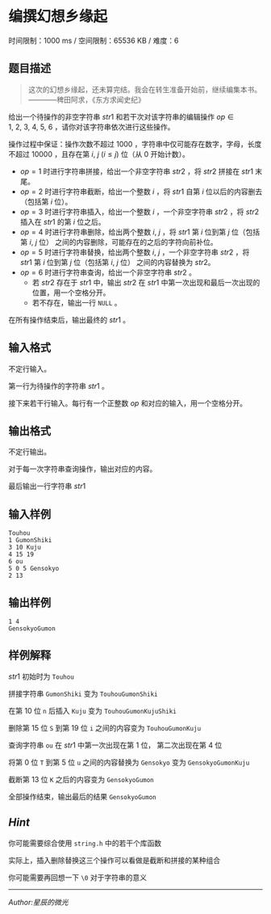 # 编撰幻想乡缘起

时间限制：1000 ms / 空间限制：65536 KB / 难度：6

## 题目描述

> 这次的幻想乡缘起，还未算完结。我会在转生准备开始前，继续编集本书。————稗田阿求，《东方求闻史纪》

给出一个待操作的非空字符串 $str1$ 和若干次对该字符串的编辑操作 $op \in {1,\ 2,\ 3,\ 4,\ 5,\ 6}$ ，请你对该字符串依次进行这些操作。

操作过程中保证：操作次数不超过 $1000$ ，字符串中仅可能存在数字，字母，长度不超过 $10000$ ，且存在第 $i,\ j\ (i \leq j)$ 位（从 $0$ 开始计数）。

+ $op=1$ 时进行字符串拼接，给出一个非空字符串 $str2$ ，将 $str2$ 拼接在 $str1$ 末尾。
+ $op=2$ 时进行字符串截断，给出一个整数 $i$ ，将 $str1$ 自第 $i$ 位以后的内容删去（包括第 $i$ 位）。
+ $op=3$ 时进行字符串插入，给出一个整数 $i$ ，一个非空字符串 $str2$ ，将 $str2$ 插入在 $str1$ 的第 $i$ 位之后。
+ $op=4$ 时进行字符串删除，给出两个整数 $i,\ j$ ，将 $str1$ 第 $i$ 位到第 $j$ 位（包括第 $i,\ j$ 位） 之间的内容删除，可能存在的之后的字符向前补位。
+ $op=5$ 时进行字符串替换，给出两个整数 $i,\ j$ ，一个非空字符串 $str2$ ，将 $str1$ 第 $i$ 位到第 $j$ 位（包括第 $i,\ j$ 位） 之间的内容替换为 $str2$。
+ $op=6$ 时进行字符串查询，给出一个非空字符串 $str2$ 。
  + 若 $str2$ 存在于 $str1$ 中，输出 $str2$ 在 $str1$ 中第一次出现和最后一次出现的位置，用一个空格分开。
  + 若不存在，输出一行 `NULL` 。

在所有操作结束后，输出最终的 $str1$ 。

## 输入格式

不定行输入。

第一行为待操作的字符串 $str1$ 。

接下来若干行输入。每行有一个正整数 $op$ 和对应的输入，用一个空格分开。

## 输出格式

不定行输出。

对于每一次字符串查询操作，输出对应的内容。

最后输出一行字符串 $str1$

## 输入样例

    Touhou
    1 GumonShiki
    3 10 Kuju
    4 15 19
    6 ou
    5 0 5 Gensokyo
    2 13

## 输出样例

    1 4
    GensokyoGumon

## 样例解释

$str1$ 初始时为 `Touhou`

拼接字符串 `GumonShiki` 变为 `TouhouGumonShiki`

在第 $10$ 位 `n` 后插入 `Kuju` 变为 `TouhouGumonKujuShiki`

删除第 $15$ 位 `S` 到第 $19$ 位 `i` 之间的内容变为 `TouhouGumonKuju`

查询字符串 `ou` 在 $str1$ 中第一次出现在第 $1$ 位， 第二次出现在第 $4$ 位

将第 $0$ 位 `T` 到第 $5$ 位 `u` 之间的内容替换为 `Gensokyo` 变为 `GensokyoGumonKuju`

截断第 $13$ 位 `K` 之后的内容变为 `GensokyoGumon`

全部操作结束，输出最后的结果 `GensokyoGumon`

## *Hint*

你可能需要综合使用 `string.h` 中的若干个库函数

实际上，插入删除替换这三个操作可以看做是截断和拼接的某种组合

你可能需要再回想一下 `\0` 对于字符串的意义

-----

*Author:星辰的微光*
